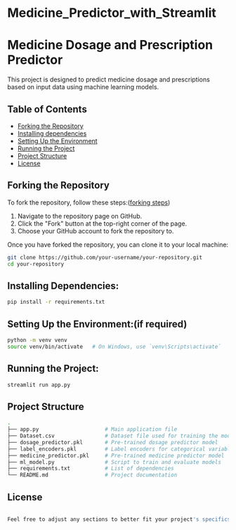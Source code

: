 # Medicine_Predictor_with_Streamlit

# Medicine Dosage and Prescription Predictor

This project is designed to predict medicine dosage and prescriptions based on input data using machine learning models.

## Table of Contents
- [Forking the Repository](#forking-the-repository)
- [Installing dependencies](#Installing-Dependencies)
- [Setting Up the Environment](#setting-up-the-environment)
- [Running the Project](#running-the-project)
- [Project Structure](#project-structure)
- [License](#license)

## Forking the Repository

To fork the repository, follow these steps:([forking steps](https://docs.github.com/en/pull-requests/collaborating-with-pull-requests/working-with-forks/fork-a-repo))

1. Navigate to the repository page on GitHub.
2. Click the "Fork" button at the top-right corner of the page.
3. Choose your GitHub account to fork the repository to.

Once you have forked the repository, you can clone it to your local machine:

```bash
git clone https://github.com/your-username/your-repository.git
cd your-repository
```
## Installing Dependencies:
```bash
pip install -r requirements.txt
```

## Setting Up the Environment:(if required)

```bash
python -m venv venv
source venv/bin/activate   # On Windows, use `venv\Scripts\activate`
```
## Running the Project:
```bash
streamlit run app.py
```
## Project Structure
```bash
.
├── app.py                     # Main application file
├── Dataset.csv                # Dataset file used for training the models
├── dosage_predictor.pkl       # Pre-trained dosage predictor model
├── label_encoders.pkl         # Label encoders for categorical variables
├── medicine_predictor.pkl     # Pre-trained medicine predictor model
├── ml_model.py                # Script to train and evaluate models
├── requirements.txt           # List of dependencies
└── README.md                  # Project documentation
```

## License
```bash

Feel free to adjust any sections to better fit your project's specifics or additional information you would like to include.

```
